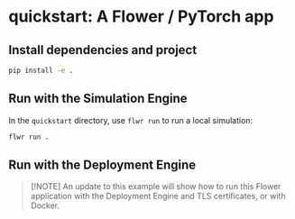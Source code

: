 # quickstart: A Flower / PyTorch app

## Install dependencies and project

```bash
pip install -e .
```

## Run with the Simulation Engine

In the `quickstart` directory, use `flwr run` to run a local simulation:

```bash
flwr run .
```

## Run with the Deployment Engine

> \[!NOTE\]
> An update to this example will show how to run this Flower application with the Deployment Engine and TLS certificates, or with Docker.
